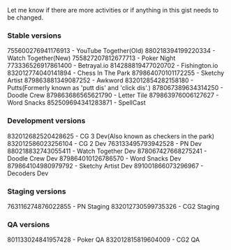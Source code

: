 Let me know if there are more activities or if anything in this gist needs to be changed.

### Stable versions
755600276941176913 - YouTube Together(Old)
880218394199220334 - Watch Together(New)
755827207812677713 - Poker Night
773336526917861400 - Betrayal.io
814288819477020702 - Fishington.io
832012774040141894 - Chess In The Park
879864070101172255 - Sketchy Artist
879863881349087252 - Awkword
832012854282158180 - Putts(Formerly known as 'putt dis' and 'click dis'.)
878067389634314250 - Doodle Crew
879863686565621790 - Letter Tile
879863976006127627 - Word Snacks
852509694341283871 - SpellCast

### Development versions
832012682520428625 - CG 3 Dev(Also known as checkers in the park)
832012586023256104 - CG 2 Dev
763133495793942528 - PN Dev
880218832743055411 - Watch Together Dev
878067427668275241 - Doodle Crew Dev
879864010126786570 - Word Snacks Dev
879864104980979792 - Sketchy Artist Dev
891001866073296967 - Decoders Dev

### Staging versions
763116274876022855 - PN Staging
832012730599735326 - CG2 Staging

### QA versions
801133024841957428 - Poker QA
832012815819604009 - CG2 QA